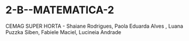 # 2-B--MATEMATICA-2
CEMAG      SUPER HORTA  -  Shaiane Rodrigues, Paola Eduarda Alves , Luana Puzzka Siben, Fabiele Maciel, Lucineia Andrade                                                                                                                                                                                                               
